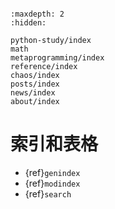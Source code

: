 ```{include} ../README.md
```

```{toctree}
:maxdepth: 2
:hidden:

python-study/index
math
metaprogramming/index
reference/index
chaos/index
posts/index
news/index
about/index
```

# 索引和表格

* {ref}`genindex`
* {ref}`modindex`
* {ref}`search`
